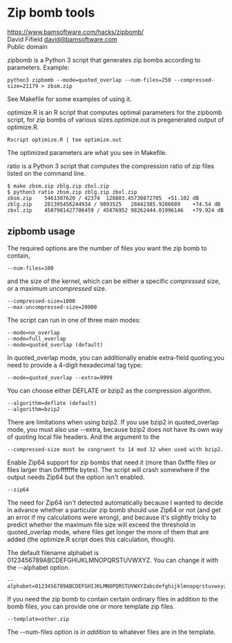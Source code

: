 # Zip bomb tools

https://www.bamsoftware.com/hacks/zipbomb/  
David Fifield <david@bamsoftware.com>  
Public domain  


zipbomb is a Python 3 script that generates zip bombs according to parameters. 
Example:

```shell
python3 zipbomb --mode=quoted_overlap --num-files=250 --compressed-size=21179 > zbsm.zip
```

See Makefile for some examples of using it.

optimize.R is an R script that computes optimal parameters for the zipbomb script, for zip bombs of various sizes.optimize.out is pregenerated output of optimize.R.

```shell
Rscript optimize.R | tee optimize.out
```

The optimized parameters are what you see in Makefile.

ratio is a Python 3 script that computes the compression ratio of zip files listed on the command line.

```shell
$ make zbsm.zip zblg.zip zbxl.zip
$ python3 ratio zbsm.zip zblg.zip zbxl.zip
zbsm.zip	5461307620 / 42374	128883.45730872705	+51.102 dB
zblg.zip	281395456244934 / 9893525	28442385.9286689	+74.54 dB
zbxl.zip	4507981427706459 / 45876952	98262444.01996146	+79.924 dB
```

## zipbomb usage

The required options are the number of files you want the zip bomb to contain,
```
--num-files=100
```
and the size of the kernel, which can be either a specific *compressed* size, or a maximum *uncompressed* size.

```	
--compressed-size=1000
--max-uncompressed-size=20000
```

The script can run in one of three main modes:

```
--mode=no_overlap
--mode=full_overlap
--mode=quoted_overlap (default)
```

In quoted_overlap mode, you can additionally enable extra-field quoting;you need to provide a 4-digit hexadecimal tag type:

```
--mode=quoted_overlap --extra=9999
```

You can choose either DEFLATE or bzip2 as the compression algorithm.

```
--algorithm=deflate (default)
--algorithm=bzip2
```

There are limitations when using bzip2. If you use bzip2 in quoted_overlap mode, you must also use --extra, because bzip2 does not have its own way of quoting local file headers. 
And the argument to the

```
--compressed-size must be congruent to 14 mod 32 when used with bzip2.
```

Enable Zip64 support for zip bombs that need it (more than 0xfffe files or files larger than 0xfffffffe bytes). The script will crash somewhere if the output needs Zip64 but the option isn't enabled.
```
--zip64
```

The need for Zip64 isn't detected automatically because I wanted to
decide in advance whether a particular zip bomb should use Zip64 or not
(and get an error if my calculations were wrong), and because it's
slightly tricky to predict whether the maximum file size will exceed the
threshold in quoted_overlap mode, where files get longer the more of
them that are added (the optimize.R script does this calculation,
though).

The default filename alphabet is 0123456789ABCDEFGHIJKLMNOPQRSTUVWXYZ.
You can change it with the --alphabet option.
```
--alphabet=0123456789ABCDEFGHIJKLMNOPQRSTUVWXYZabcdefghijklmnopqrstuvwxyz
```

If you need the zip bomb to contain certain ordinary files in addition
to the bomb files, you can provide one or more template zip files.
```
--template=other.zip
```

The --num-files option is *in addition* to whatever files are in the
template.